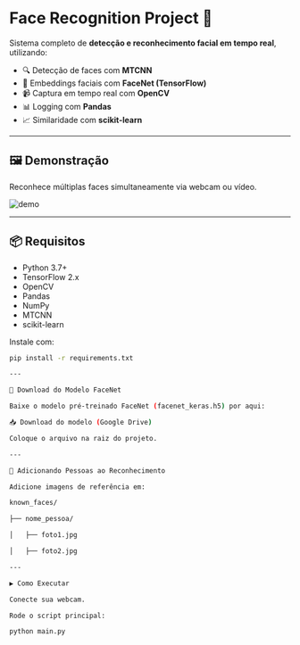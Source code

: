 # Face Recognition Project 🎯

Sistema completo de **detecção e reconhecimento facial em tempo real**, utilizando:

- 🔍 Detecção de faces com **MTCNN**
- 🧠 Embeddings faciais com **FaceNet (TensorFlow)**
- 📹 Captura em tempo real com **OpenCV**
- 📊 Logging com **Pandas**
- 📈 Similaridade com **scikit-learn**

---

## 🖼️ Demonstração

Reconhece múltiplas faces simultaneamente via webcam ou vídeo.

![demo](https://media.giphy.com/media/YOUR_GIF_LINK/giphy.gif) <!-- opcional -->

---

## 📦 Requisitos

- Python 3.7+
- TensorFlow 2.x
- OpenCV
- Pandas
- NumPy
- MTCNN
- scikit-learn

Instale com:

```bash
pip install -r requirements.txt

---

🔌 Download do Modelo FaceNet

Baixe o modelo pré-treinado FaceNet (facenet_keras.h5) por aqui:

📥 Download do modelo (Google Drive)

Coloque o arquivo na raiz do projeto.

---

🧠 Adicionando Pessoas ao Reconhecimento

Adicione imagens de referência em:

known_faces/

├── nome_pessoa/

│   ├── foto1.jpg

│   ├── foto2.jpg

---

▶️ Como Executar

Conecte sua webcam.

Rode o script principal:

python main.py
